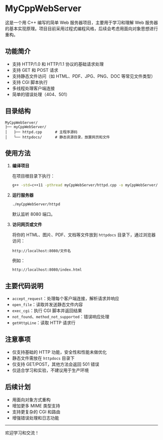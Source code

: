 # MyCppWebServer

这是一个用 C++ 编写的简单 Web 服务器项目，主要用于学习和理解 Web 服务器的基本实现原理。项目目前采用过程式编程风格，后续会考虑用面向对象思想进行重构。

## 功能简介

- 支持 HTTP/1.0 和 HTTP/1.1 协议的基础请求处理
- 支持 GET 和 POST 请求
- 支持静态文件访问（如 HTML、PDF、JPG、PNG、DOC 等常见文件类型）
- 支持 CGI 脚本执行
- 多线程处理客户端连接
- 简单的错误处理（404、501）

## 目录结构

```
MyCppWebServer/
├── myCppWebServer/
│   ├── httpd.cpp      # 主程序源码
│   └── httpdocs/      # 静态资源目录，放置网页和文件
```

## 使用方法

1. **编译项目**

   在项目根目录下执行：

   ```bash
   g++ -std=c++11 -pthread myCppWebServer/httpd.cpp -o myCppWebServer/httpd
   ```

2. **运行服务器**

   ```bash
   ./myCppWebServer/httpd
   ```

   默认监听 8080 端口。

3. **访问网页或文件**

   将你的 HTML、图片、PDF、文档等文件放到 `httpdocs` 目录下，通过浏览器访问：

   ```
   http://localhost:8080/文件名
   ```

   例如：

   ```
   http://localhost:8080/index.html
   ```

## 主要代码说明

- `accept_request`：处理每个客户端连接，解析请求并响应
- `open_file`：读取并发送静态文件内容
- `exec_cgi`：执行 CGI 脚本并返回结果
- `not_found`、`method_not_supported`：错误响应处理
- `getHttpLine`：读取 HTTP 请求行

## 注意事项

- 仅支持基础的 HTTP 功能，安全性和性能未做优化
- 静态文件需放在 `httpdocs` 目录下
- 仅支持 GET/POST，其他方法会返回 501 错误
- 仅适合学习和实验，不建议用于生产环境

## 后续计划

- 用面向对象方式重构
- 增加更多 MIME 类型支持
- 支持更复杂的 CGI 和路由
- 增强错误处理和日志功能

---

欢迎学习和交流！